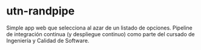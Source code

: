 # utn-randpipe
Simple app web que selecciona al azar de un listado de opciones. Pipeline de integración continua (y despliegue continuo) como parte del cursado de Ingeniería y Calidad de Software.
